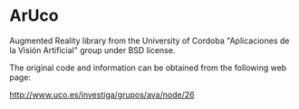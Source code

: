 ArUco
=====
Augmented Reality library from the University of Cordoba "Aplicaciones de la Visión Artificial" group under BSD license.

The original code and information can be obtained from the following web page:

http://www.uco.es/investiga/grupos/ava/node/26


